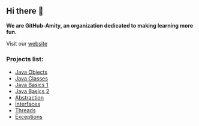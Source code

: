 ## Hi there 👋

**We are GitHub-Amity, an organization dedicated to making learning more fun.**  
  
Visit our [website](https:github-amity.github.io)

### Projects list:
- [Java Objects](https://github.com/Github-Amity/JavaObjects)
- [Java Classes](https://github.com/Github-Amity/JavaOClasses)
- [Java Basics 1](https://github.com/Github-Amity/JavaBasics1)
- [Java Basics 2](https://github.com/Github-Amity/JavaBasics2)
- [Abstraction](https://github.com/Github-Amity/Abstraction)
- [Interfaces](https://github.com/Github-Amity/Interfaces)
- [Threads](https://github.com/Github-Amity/Threads)
- [Exceptions](https://github.com/Github-Amity/Exceptions)

<!--

**Here are some ideas to get you started:**

🙋‍♀️ A short introduction - what is your organization all about?
🌈 Contribution guidelines - how can the community get involved?
👩‍💻 Useful resources - where can the community find your docs? Is there anything else the community should know?
🍿 Fun facts - what does your team eat for breakfast?
🧙 Remember, you can do mighty things with the power of [Markdown](https://docs.github.com/github/writing-on-github/getting-started-with-writing-and-formatting-on-github/basic-writing-and-formatting-syntax)
-->
